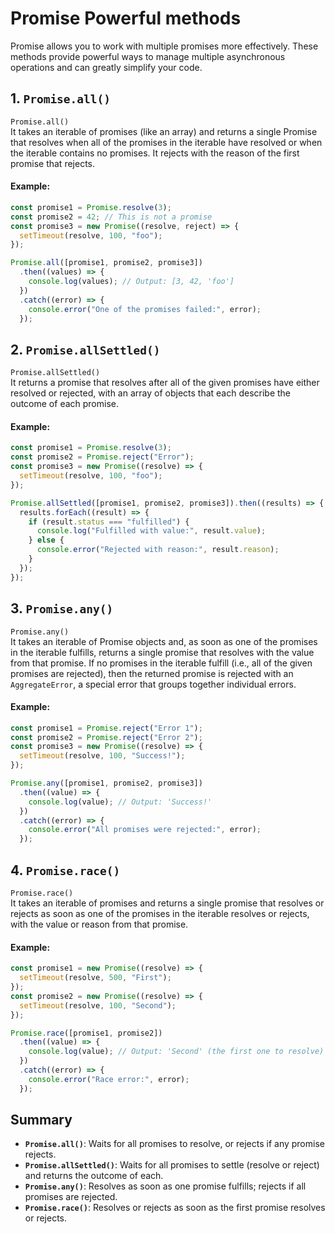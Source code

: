 # Promise Powerful methods

Promise allows you to work with multiple promises more effectively. These methods provide powerful ways to manage multiple asynchronous operations and can greatly simplify your code.

## 1. `Promise.all()`

`Promise.all()` <br> It takes an iterable of promises (like an array) and returns a single Promise that resolves when all of the promises in the iterable have resolved or when the iterable contains no promises. It rejects with the reason of the first promise that rejects.

#### Example:

```javascript
const promise1 = Promise.resolve(3);
const promise2 = 42; // This is not a promise
const promise3 = new Promise((resolve, reject) => {
  setTimeout(resolve, 100, "foo");
});

Promise.all([promise1, promise2, promise3])
  .then((values) => {
    console.log(values); // Output: [3, 42, 'foo']
  })
  .catch((error) => {
    console.error("One of the promises failed:", error);
  });
```

## 2. `Promise.allSettled()`

`Promise.allSettled()` <br> It returns a promise that resolves after all of the given promises have either resolved or rejected, with an array of objects that each describe the outcome of each promise.

#### Example:

```javascript
const promise1 = Promise.resolve(3);
const promise2 = Promise.reject("Error");
const promise3 = new Promise((resolve) => {
  setTimeout(resolve, 100, "foo");
});

Promise.allSettled([promise1, promise2, promise3]).then((results) => {
  results.forEach((result) => {
    if (result.status === "fulfilled") {
      console.log("Fulfilled with value:", result.value);
    } else {
      console.error("Rejected with reason:", result.reason);
    }
  });
});
```

## 3. `Promise.any()`

`Promise.any()` <br> It takes an iterable of Promise objects and, as soon as one of the promises in the iterable fulfills, returns a single promise that resolves with the value from that promise. If no promises in the iterable fulfill (i.e., all of the given promises are rejected), then the returned promise is rejected with an `AggregateError`, a special error that groups together individual errors.

#### Example:

```javascript
const promise1 = Promise.reject("Error 1");
const promise2 = Promise.reject("Error 2");
const promise3 = new Promise((resolve) => {
  setTimeout(resolve, 100, "Success!");
});

Promise.any([promise1, promise2, promise3])
  .then((value) => {
    console.log(value); // Output: 'Success!'
  })
  .catch((error) => {
    console.error("All promises were rejected:", error);
  });
```

## 4. `Promise.race()`

`Promise.race()` <br> It takes an iterable of promises and returns a single promise that resolves or rejects as soon as one of the promises in the iterable resolves or rejects, with the value or reason from that promise.

#### Example:

```javascript
const promise1 = new Promise((resolve) => {
  setTimeout(resolve, 500, "First");
});
const promise2 = new Promise((resolve) => {
  setTimeout(resolve, 100, "Second");
});

Promise.race([promise1, promise2])
  .then((value) => {
    console.log(value); // Output: 'Second' (the first one to resolve)
  })
  .catch((error) => {
    console.error("Race error:", error);
  });
```

## Summary

- **`Promise.all()`**: Waits for all promises to resolve, or rejects if any promise rejects.
- **`Promise.allSettled()`**: Waits for all promises to settle (resolve or reject) and returns the outcome of each.
- **`Promise.any()`**: Resolves as soon as one promise fulfills; rejects if all promises are rejected.
- **`Promise.race()`**: Resolves or rejects as soon as the first promise resolves or rejects.

